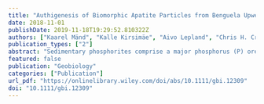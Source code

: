 ```yaml
---
title: "Authigenesis of Biomorphic Apatite Particles from Benguela Upwelling Zone Sediments off Namibia: The Role of Organic Matter in Sedimentary Apatite Nucleation and Growth"
date: 2018-11-01
publishDate: 2019-11-18T19:29:52.810322Z
authors: ["Kaarel Mänd", "Kalle Kirsimäe", "Aivo Lepland", "Chris H. Crosby", "Jake V. Bailey", "Kurt O. Konhauser", "Richard Wirth", "Anja Schreiber", "Kaarel Lumiste"]
publication_types: ["2"]
abstract: "Sedimentary phosphorites comprise a major phosphorus (P) ore, yet their formation remains poorly understood. Extant polyphosphate-metabolizing bacterial communities are known to act as bacterial phosphate-pumps, leading to episodically high dissolved phosphate concentrations in pore waters of organic-rich sediment. These conditions can promote the precipitation of amorphous precursor phases that are quickly converted to apatite—usually in carbonate fluorapatite form [Ca10(PO4,CO3)6F2-3]. To assess the mechanisms underpinning the nucleation and growth of sedimentary apatite, we sampled P-rich sediments from the Namibian shelf, a modern environment where phosphogenesis presently occurs. The P-rich fraction of the topmost centimetres of sediment mainly consists of pellets about 50–400 μm in size, which in turn are comprised of micron-sized apatite particles that are often arranged into radial structures with diameters ranging from 2 to 4 μm, and morphologies that range from rod-shapes to dumbbells to spheres that resemble laboratory-grown fluorapatite–gelatin nanocomposites known from double-diffusion experiments in organic matrices. The nucleation and growth of authigenic apatite on the Namibian shelf is likely analogous to these laboratory-produced precipitates, where organic macromolecules play a central role in apatite nucleation and growth. The high density of apatite nucleation sites within the pellets ($>$109 particles per cm3) suggests precipitation at high pore water phosphate concentrations that have been reported from the Namibian shelf and may be attributed to microbial phosphate pumping. The intimate association of organic material with the apatite could suggest a possible role of biological substrata, such as exopolymeric substances (EPS), in the nucleation of apatite precursors. Importantly, we do not observe any evidence that the apatite particles are actual phosphatized microbes, contradicting some earlier studies. Nevertheless, these results further evidence the potential importance of microbially derived (extracellular) organic matter as a template for phosphatic mineral nucleation in both recent and ancient phosphorites."
featured: false
publication: "Geobiology"
categories: ["Publication"]
url_pdf: "https://onlinelibrary.wiley.com/doi/abs/10.1111/gbi.12309"
doi: "10.1111/gbi.12309"
---
```



